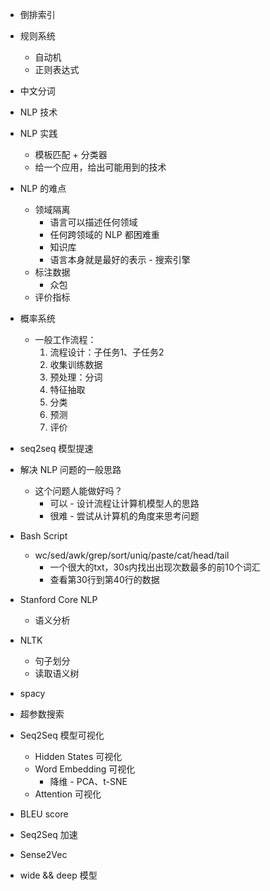 - 倒排索引
- 规则系统
  - 自动机
  - 正则表达式
- 中文分词
- NLP 技术
- NLP 实践
  - 模板匹配 + 分类器
  - 给一个应用，给出可能用到的技术
- NLP 的难点
  - 领域隔离
    - 语言可以描述任何领域
    - 任何跨领域的 NLP 都困难重
    - 知识库
    - 语言本身就是最好的表示 - 搜索引擎
  - 标注数据
    - 众包
  - 评价指标
- 概率系统
  - 一般工作流程：
    1. 流程设计：子任务1、子任务2
    1. 收集训练数据
    1. 预处理：分词
    1. 特征抽取
    1. 分类
    1. 预测
    1. 评价
- seq2seq 模型提速
- 解决 NLP 问题的一般思路
  - 这个问题人能做好吗？
    - 可以 - 设计流程让计算机模型人的思路
    - 很难 - 尝试从计算机的角度来思考问题

- Bash Script
  - wc/sed/awk/grep/sort/uniq/paste/cat/head/tail
    - 一个很大的txt，30s内找出出现次数最多的前10个词汇
    - 查看第30行到第40行的数据

- Stanford Core NLP
  - 语义分析
- NLTK
  - 句子划分
  - 读取语义树
- spacy
- 超参数搜索
- Seq2Seq 模型可视化
  - Hidden States 可视化
  - Word Embedding 可视化
    - 降维 - PCA、t-SNE
  - Attention 可视化
- BLEU score
- Seq2Seq 加速
- Sense2Vec

- wide && deep 模型